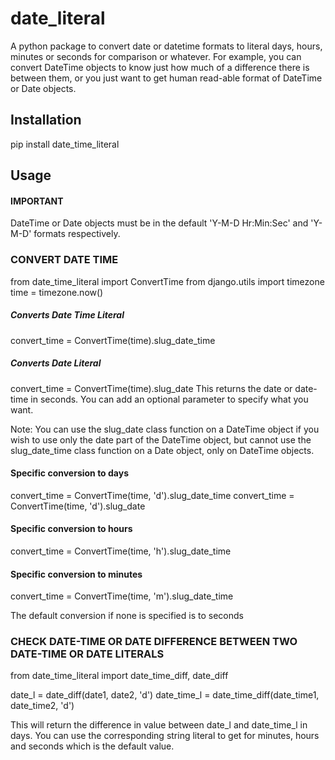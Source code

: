 # date_literal
A python package to convert date or datetime formats to literal days, hours, minutes or seconds for comparison or whatever. 
For example, you can convert DateTime objects to know just how much of a difference there is between them, or you just want 
to get human read-able format of DateTime or Date objects.

## Installation
pip install date_time_literal

## Usage
#### IMPORTANT
DateTime or Date objects must be in the default 'Y-M-D Hr:Min:Sec' and 'Y-M-D' formats respectively.

### CONVERT DATE TIME
from date_time_literal import ConvertTime
from django.utils import timezone
time = timezone.now()

##### Converts Date Time Literal
convert_time = ConvertTime(time).slug_date_time

##### Converts Date Literal
convert_time = ConvertTime(time).slug_date
This returns the date or date-time in seconds. You can add an optional parameter to specify what you want.

Note: You can use the slug_date class function on a DateTime object if you wish to use only the date part of the DateTime object, 
but cannot use the slug_date_time class function on a Date object, only on DateTime objects.

#### Specific conversion to days
convert_time = ConvertTime(time, 'd').slug_date_time
convert_time = ConvertTime(time, 'd').slug_date

#### Specific conversion to hours
convert_time = ConvertTime(time, 'h').slug_date_time

#### Specific conversion to minutes
convert_time = ConvertTime(time, 'm').slug_date_time

The default conversion if none is specified is to seconds

### CHECK DATE-TIME OR DATE DIFFERENCE BETWEEN TWO DATE-TIME OR DATE LITERALS
from date_time_literal import date_time_diff, date_diff

date_l = date_diff(date1, date2, 'd')
date_time_l = date_time_diff(date_time1, date_time2, 'd')

This will return the difference in value between date_l and date_time_l in days. You can use the 
corresponding string literal to get for minutes, hours and seconds which is the default value.

